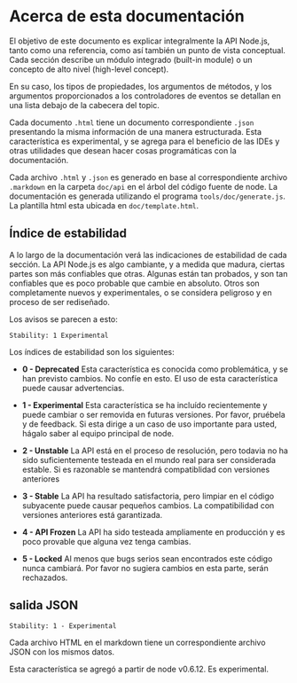# Acerca de esta documentación

<!-- type=misc -->

El objetivo de este documento es explicar integralmente la API Node.js, tanto
como una referencia, como así también un punto de vista conceptual. Cada
sección describe un módulo integrado (built-in module) o un concepto de alto nivel
(high-level concept).

En su caso, los tipos de propiedades, los argumentos de métodos, y los argumentos
proporcionados a los controladores de eventos se detallan en una lista debajo
de la cabecera del topic.

Cada documento `.html` tiene un documento correspondiente `.json` presentando
la misma información de una manera estructurada. Esta característica es
experimental, y se agrega para el beneficio de las IDEs y otras utilidades que
desean hacer cosas programáticas con la documentación.

Cada archivo `.html` y `.json` es generado en base al correspondiente archivo
`.markdown` en la carpeta `doc/api` en el árbol del código fuente de node. La
documentación es generada utilizando el programa `tools/doc/generate.js`. La
plantilla html esta ubicada en `doc/template.html`.

## Índice de estabilidad

<!--type=misc-->

A lo largo de la documentación verá las indicaciones de estabilidad de cada
sección. La API Node.js es algo cambiante, y a medida que madura, ciertas
partes son más confiables que otras. Algunas están tan probados, y son tan
confiables que es poco probable que cambie en absoluto. Otros son completamente
nuevos y experimentales, o se considera peligroso y en proceso de ser rediseñado.

Los avisos se parecen a esto:

    Stability: 1 Experimental

Los índices de estabilidad son los siguientes:

* **0 - Deprecated**  Esta característica es conocida como problemática, y se han 
previsto cambios. No confíe en esto. El uso de esta característica puede causar
advertencias.

* **1 - Experimental**  Esta característica se ha incluído recientemente y puede 
cambiar o ser removida en futuras versiones. Por favor, pruébela y de feedback.
Si esta dirige a un caso de uso importante para usted, hágalo saber al equipo
principal de node.

* **2 - Unstable** La API está en el proceso de resolución, pero todavia no ha 
sido suficientemente testeada en el mundo real para ser considerada estable.
Si es razonable se mantendrá compatiblidad con versiones anteriores 

* **3 - Stable**  La API ha resultado satisfactoria, pero limpiar en el código 
subyacente puede causar pequeños cambios. La compatibilidad con versiones 
anteriores está garantizada. 

* **4 - API Frozen**  La API ha sido testeada ampliamente en producción y es 
poco provable que alguna vez tenga cambias.

* **5 - Locked** Al menos que bugs serios sean encontrados este código nunca 
cambiará. Por favor no sugiera cambios en esta parte, serán rechazados.

## salida JSON

    Stability: 1 - Experimental

Cada archivo HTML en el markdown tiene un correspondiente archivo JSON con los
mismos datos.

Esta característica se agregó a partir de node v0.6.12. Es experimental.
